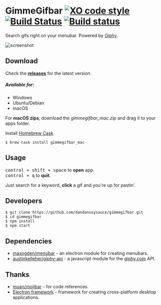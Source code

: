 # GimmeGifbar [![XO code style](https://img.shields.io/badge/code_style-XO-5ed9c7.svg)](https://github.com/sindresorhus/xo) [![Build Status](https://travis-ci.org/dandansoysauce/gimmegifbar.svg?branch=master)](https://travis-ci.org/dandansoysauce/gimmegifbar) [![Build status](https://ci.appveyor.com/api/projects/status/c5ei0j5w1vhy2vfv/branch/master?svg=true)](https://ci.appveyor.com/project/dandansoysauce/gimmegifbar/branch/master)



Search gifs right on your menubar. Powered by [Giphy](https://giphy.com/).

![screenshot](https://dandansoysauce.github.io/images/gimmegifbar_screen_2.png)

## Download

Check the **[releases](https://github.com/dandansoysauce/gimmegifbar/releases)** for the latest version.

##### Available for:

- Windows
- Ubuntu/Debian
- macOS

For **macOS zips**, download the _gimmegifbar_mac.zip_ and drag it to your apps folder.

Install [Homebrew Cask](http://caskroom.io/)

```
$ brew cask install gimmegifbar_mac
```

## Usage

<kbd>control + shift + space</kbd> to **open** app.<br>
<kbd>control + q</kbd> to **quit**.

Just search for a keyword, **click** a gif and you're up for pastin'.

## Developers

``` 
$ git clone https://github.com/dandansoysauce/gimmegifbar.git
$ cd gimmegifbar
$ npm install
$ npm start
```

## Dependencies

- [maxogden/menubar](https://github.com/maxogden/menubar) - an electron module for creating menubars.
- [austinkelleher/giphy-api](https://github.com/austinkelleher/giphy-api) - a javascript module for the [giphy.com](https://giphy.com/) API.

## Thanks

- [muan/mojibar](https://github.com/muan/mojibar) - for code references.
- [Electron framework](http://electron.atom.io/) - framework for creating cross-platform desktop applications.
